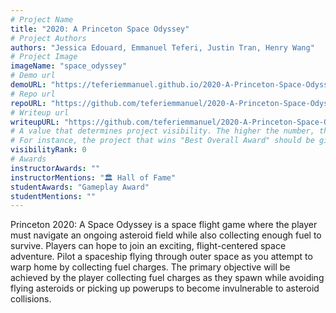 ```yaml
---
# Project Name
title: "2020: A Princeton Space Odyssey"
# Project Authors
authors: "Jessica Edouard, Emmanuel Teferi, Justin Tran, Henry Wang"
# Project Image
imageName: "space_odyssey"
# Demo url
demoURL: "https://teferiemmanuel.github.io/2020-A-Princeton-Space-Odyssey/"
# Repo url
repoURL: "https://github.com/teferiemmanuel/2020-A-Princeton-Space-Odyssey"
# Writeup url
writeupURL: "https://github.com/teferiemmanuel/2020-A-Princeton-Space-Odyssey/blob/master/FinalWriteup.pdf"
# A value that determines project visibility. The higher the number, the closer it will appear to the top
# For instance, the project that wins "Best Overall Award" should be given the highest visibilityRank
visibilityRank: 0
# Awards
instructorAwards: ""
instructorMentions: "🏛️ Hall of Fame"
studentAwards: "Gameplay Award"
studentMentions: ""
---
```

Princeton 2020: A Space Odyssey is a space flight game where the player must navigate an ongoing asteroid field while also collecting enough fuel to survive. Players can hope to join an exciting, flight-centered space adventure. Pilot a spaceship flying through outer space as you attempt to warp home by collecting fuel charges. The primary objective will be achieved by the player collecting fuel charges as they spawn while avoiding flying asteroids or picking up powerups to become invulnerable to asteroid collisions.
